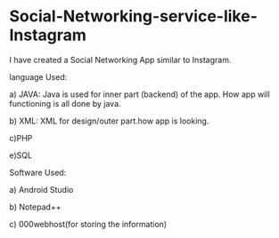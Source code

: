 # Social-Networking-service-like-Instagram

I have created a Social Networking App similar to Instagram.

language Used:

a) JAVA: Java is used for inner part (backend) of the app. How app will functioning is all done by java.

b) XML: XML for design/outer part.how app is looking.

c)PHP

e)SQL

Software Used:

a) Android Studio

b) Notepad++

c) 000webhost(for storing the information) 

 

